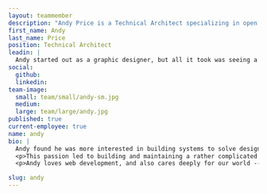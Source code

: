 ```yaml
---
layout: teammember
description: "Andy Price is a Technical Architect specializing in open source development at ThinkShout, a full service digital agency and B-Corp that specializes in nonprofit tech, digital strategy, website development, accessible design, and brand work."
first_name: Andy
last_name: Price
position: Technical Architect
leadin: |
  Andy started out as a graphic designer, but all it took was seeing a page he coded live in a browser to change his career path entirely.
social:
  github:
  linkedin:
team-image:
  small: team/small/andy-sm.jpg
  medium:
  large: team/large/andy.jpg
published: true
current-employee: true
name: andy
bio: |
  Andy found he was more interested in building systems to solve design problems than designing itself. That’s where his interest in web design, and more specifically coding, came into play. Seeing what a few lines of code could create on a page was absolute magic to him.
  <p>This passion led to building and maintaining a rather complicated Drupal 5 website in 2006. Many websites and several versions of Drupal later, Andy no longer finds web development mysterious -- but he still sees the magic when exploring new territory.
  <p>Andy loves web development, and also cares deeply for our world -- which makes him a great fit for ThinkShout! When Andy isn’t building websites, he’s busy with photography, discovering new music, meditation, energy work, and exploring the PNW with his wife and two children.

slug: andy
---
```

